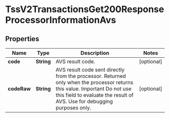 
# TssV2TransactionsGet200ResponseProcessorInformationAvs

## Properties
Name | Type | Description | Notes
------------ | ------------- | ------------- | -------------
**code** | **String** | AVS result code.  |  [optional]
**codeRaw** | **String** | AVS result code sent directly from the processor. Returned only when the processor returns this value. Important Do not use this field to evaluate the result of AVS. Use for debugging purposes only.  |  [optional]



